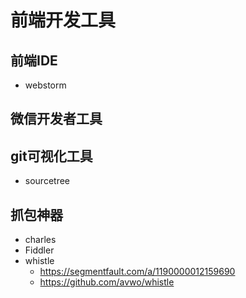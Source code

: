 # 前端开发工具

## 前端IDE
* webstorm

## 微信开发者工具

## git可视化工具
* sourcetree

## 抓包神器
* charles
* Fiddler
* whistle  
    * https://segmentfault.com/a/1190000012159690
    * https://github.com/avwo/whistle